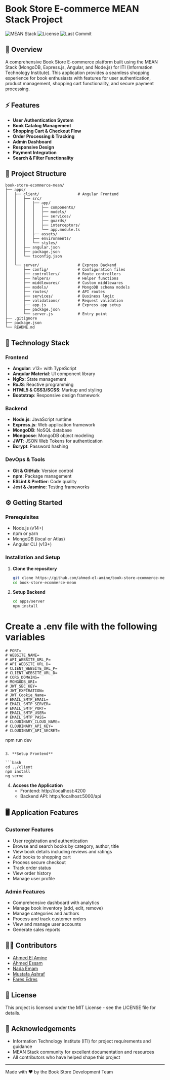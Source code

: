 # Book Store E-commerce MEAN Stack Project

![MEAN Stack](https://img.shields.io/badge/MEAN-Stack-green.svg)
![License](https://img.shields.io/badge/License-MIT-blue.svg)
![Last Commit](https://img.shields.io/badge/Last%20Updated-March%202025-brightgreen)

## 📖 Overview

A comprehensive Book Store E-commerce platform built using the MEAN Stack (MongoDB, Express.js, Angular, and Node.js) for ITI (Information Technology Institute). This application provides a seamless shopping experience for book enthusiasts with features for user authentication, product management, shopping cart functionality, and secure payment processing.

## ⚡ Features

- **User Authentication System**
- **Book Catalog Management**
- **Shopping Cart & Checkout Flow**
- **Order Processing & Tracking**
- **Admin Dashboard**
- **Responsive Design**
- **Payment Integration**
- **Search & Filter Functionality**

## 📂 Project Structure

```
book-store-ecommerce-mean/
├── apps/
│   ├── client/                 # Angular Frontend
│   │   ├── src/
│   │   │   ├── app/
│   │   │   │   ├── components/
│   │   │   │   ├── models/
│   │   │   │   ├── services/
│   │   │   │   ├── guards/
│   │   │   │   ├── interceptors/
│   │   │   │   └── app.module.ts
│   │   │   ├── assets/
│   │   │   ├── environments/
│   │   │   └── styles/
│   │   ├── angular.json
│   │   ├── package.json
│   │   └── tsconfig.json
│   │
│   └── server/                 # Express Backend
│       ├── config/             # Configuration files
│       ├── controllers/        # Route controllers
│       ├── helpers/            # Helper functions
│       ├── middlewares/        # Custom middlewares
│       ├── models/             # MongoDB schema models
│       ├── routes/             # API routes
│       ├── services/           # Business logic
│       ├── validations/        # Request validation
│       ├── app.js              # Express app setup
│       ├── package.json
│       └── server.js           # Entry point
├── .gitignore
├── package.json
└── README.md
```

## 🚀 Technology Stack

### Frontend

- **Angular**: v13+ with TypeScript
- **Angular Material**: UI component library
- **NgRx**: State management
- **RxJS**: Reactive programming
- **HTML5 & CSS3/SCSS**: Markup and styling
- **Bootstrap**: Responsive design framework

### Backend

- **Node.js**: JavaScript runtime
- **Express.js**: Web application framework
- **MongoDB**: NoSQL database
- **Mongoose**: MongoDB object modeling
- **JWT**: JSON Web Tokens for authentication
- **Bcrypt**: Password hashing

### DevOps & Tools

- **Git & GitHub**: Version control
- **npm**: Package management
- **ESLint & Prettier**: Code quality
- **Jest & Jasmine**: Testing frameworks

## ⚙️ Getting Started

### Prerequisites

- Node.js (v14+)
- npm or yarn
- MongoDB (local or Atlas)
- Angular CLI (v13+)

### Installation and Setup

1. **Clone the repository**

   ```bash
   git clone https://github.com/ahmed-el-amine/book-store-ecommerce-mean.git
   cd book-store-ecommerce-mean
   ```

2. **Setup Backend**

   ```bash
   cd apps/server
   npm install
   ```

# Create a .env file with the following variables

    # PORT=
    # WEBSITE_NAME=
    # API_WEBSITE_URL_P=
    # API_WEBSITE_URL_D=
    # CLIENT_WEBSITE_URL_P=
    # CLIENT_WEBSITE_URL_D=
    # CORS_DOMAINS=
    # MONGODB_URI=
    # JWT_SEC_KEY=
    # JWT_EXPIRATION=
    # JWT_Cookie_Name=
    # EMAIL_SMTP_EMAIL=
    # EMAIL_SMTP_SERVER=
    # EMAIL_SMTP_PORT=
    # EMAIL_SMTP_USER=
    # EMAIL_SMTP_PASS=
    # CLOUDINARY_CLOUD_NAME=
    # CLOUDINARY_API_KEY=
    # CLOUDINARY_API_SECRET=

npm run dev

````

3. **Setup Frontend**

```bash
cd ../client
npm install
ng serve
````

4. **Access the Application**
   - Frontend: http://localhost:4200
   - Backend API: http://localhost:5000/api

## 🖥️ Application Features

### Customer Features

- User registration and authentication
- Browse and search books by category, author, title
- View book details including reviews and ratings
- Add books to shopping cart
- Process secure checkout
- Track order status
- View order history
- Manage user profile

### Admin Features

- Comprehensive dashboard with analytics
- Manage book inventory (add, edit, remove)
- Manage categories and authors
- Process and track customer orders
- View and manage user accounts
- Generate sales reports

## 🧑‍💻 Contributors

- [Ahmed El Amine](https://github.com/ahmed-el-amine)
- [Ahmed Essam](https://github.com/AESharak)
- [Nada Emam](https://github.com/NadaEmamm)
- [Mustafa Ashraf](https://github.com/Mustafa-Ashraf751)
- [Fares Edres](https://github.com/FaresEdres)

## 📜 License

This project is licensed under the MIT License - see the LICENSE file for details.

## 🙏 Acknowledgements

- Information Technology Institute (ITI) for project requirements and guidance
- MEAN Stack community for excellent documentation and resources
- All contributors who have helped shape this project

---

Made with ❤️ by the Book Store Development Team
